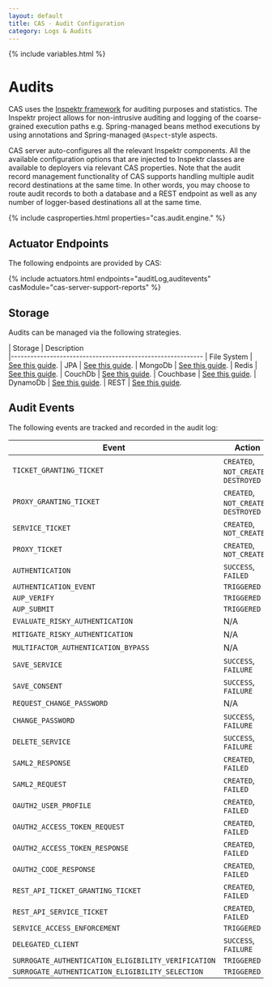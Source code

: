 ```yaml
---
layout: default
title: CAS - Audit Configuration
category: Logs & Audits
---
```

{% include variables.html %}

# Audits

CAS uses the [Inspektr framework](https://github.com/apereo/inspektr) for auditing purposes
and statistics. The Inspektr project allows for non-intrusive auditing and logging of the
coarse-grained execution paths e.g. Spring-managed beans method executions by using annotations
and Spring-managed `@Aspect`-style aspects.

CAS server auto-configures all the relevant Inspektr components. All the available configuration
options that are injected to Inspektr classes are available to deployers via relevant CAS properties. 
Note that the audit record management functionality of CAS supports handling multiple audit 
record destinations at the same time. In other words, you may choose to route audit records 
to both a database and a REST endpoint as well as any number of logger-based destinations all at the same time.

{% include casproperties.html properties="cas.audit.engine." %}

## Actuator Endpoints

The following endpoints are provided by CAS:

{% include actuators.html endpoints="auditLog,auditevents" casModule="cas-server-support-reports" %}
     
## Storage

Audits can be managed via the following strategies.

| Storage          | Description                                         
|-----------------------------------------------------------
| File System      | [See this guide](Audits-File.html).
| JPA              | [See this guide](Audits-Database.html).
| MongoDb          | [See this guide](Audits-MongoDb.html).
| Redis            | [See this guide](Audits-Redis.html).
| CouchDb          | [See this guide](Audits-CouchDb.html).
| Couchbase        | [See this guide](Audits-Couchbase.html).
| DynamoDb         | [See this guide](Audits-DynamoDb.html).
| REST             | [See this guide](Audits-REST.html).

## Audit Events

The following events are tracked and recorded in the audit log:

| Event                                 | Action
|---------------------------------------|--------------------------------------
| `TICKET_GRANTING_TICKET`              | `CREATED`, `NOT_CREATED`, `DESTROYED`
| `PROXY_GRANTING_TICKET`               | `CREATED`, `NOT_CREATED`, `DESTROYED`
| `SERVICE_TICKET`                      | `CREATED`, `NOT_CREATED`
| `PROXY_TICKET`                        | `CREATED`, `NOT_CREATED`
| `AUTHENTICATION`                      | `SUCCESS`, `FAILED`
| `AUTHENTICATION_EVENT`                | `TRIGGERED`
| `AUP_VERIFY`                          | `TRIGGERED`
| `AUP_SUBMIT`                          | `TRIGGERED`
| `EVALUATE_RISKY_AUTHENTICATION`       | N/A
| `MITIGATE_RISKY_AUTHENTICATION`       | N/A
| `MULTIFACTOR_AUTHENTICATION_BYPASS`   | N/A
| `SAVE_SERVICE`                        | `SUCCESS`, `FAILURE`
| `SAVE_CONSENT`                        | `SUCCESS`, `FAILURE`
| `REQUEST_CHANGE_PASSWORD`             | N/A
| `CHANGE_PASSWORD`                     | `SUCCESS`, `FAILURE`
| `DELETE_SERVICE`                      | `SUCCESS`, `FAILURE`
| `SAML2_RESPONSE`                      | `CREATED`, `FAILED`
| `SAML2_REQUEST`                       | `CREATED`, `FAILED`
| `OAUTH2_USER_PROFILE`                 | `CREATED`, `FAILED`
| `OAUTH2_ACCESS_TOKEN_REQUEST`         | `CREATED`, `FAILED`
| `OAUTH2_ACCESS_TOKEN_RESPONSE`        | `CREATED`, `FAILED`
| `OAUTH2_CODE_RESPONSE`                | `CREATED`, `FAILED`
| `REST_API_TICKET_GRANTING_TICKET`     | `CREATED`, `FAILED`
| `REST_API_SERVICE_TICKET`             | `CREATED`, `FAILED`
| `SERVICE_ACCESS_ENFORCEMENT`          | `TRIGGERED`
| `DELEGATED_CLIENT`                    | `SUCCESS`, `FAILURE`
| `SURROGATE_AUTHENTICATION_ELIGIBILITY_VERIFICATION`          | `TRIGGERED`
| `SURROGATE_AUTHENTICATION_ELIGIBILITY_SELECTION`             | `TRIGGERED`
